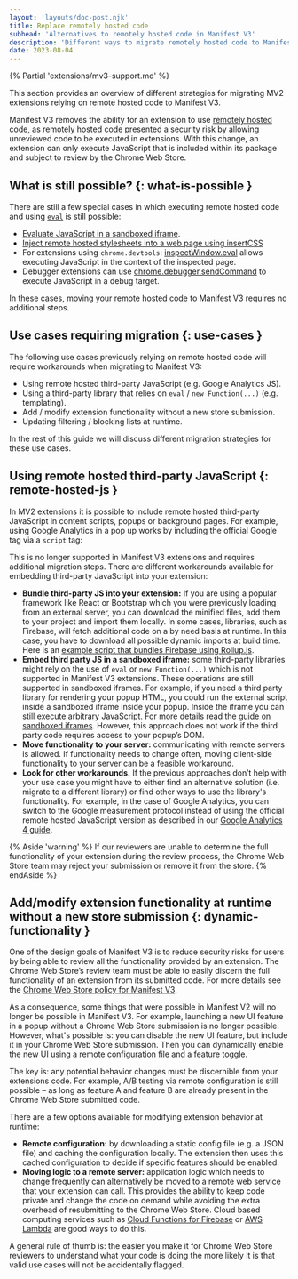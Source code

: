 ```yaml
---
layout: 'layouts/doc-post.njk'
title: Replace remotely hosted code
subhead: 'Alternatives to remotely hosted code in Manifest V3'
description: 'Different ways to migrate remotely hosted code to Manifest V3.'
date: 2023-08-04
---
```


{% Partial 'extensions/mv3-support.md' %}

This section provides an overview of different strategies for migrating MV2 extensions relying on remote hosted code to Manifest V3.

Manifest V3 removes the ability for an extension to use [remotely hosted code][1], as remotely hosted code presented a security risk by allowing unreviewed code to be executed in extensions. With this change, an extension can only execute JavaScript that is included within its package and subject to review by the Chrome Web Store.

## What is still possible? {: what-is-possible }

There are still a few special cases in which executing remote hosted code and using <code>[eval][2]</code> is still possible:

-   [Evaluate JavaScript in a sandboxed iframe][3].
-   [Inject remote hosted stylesheets into a web page using insertCSS][4]
-   For extensions using `chrome.devtools`: [inspectWindow.eval][5] allows executing JavaScript in the context of the inspected page.
-   Debugger extensions can use [chrome.debugger.sendCommand][6] to execute JavaScript in a debug target.

In these cases, moving your remote hosted code to Manifest V3 requires no additional steps.

## Use cases requiring migration {: use-cases }

The following use cases previously relying on remote hosted code will require workarounds when migrating to Manifest V3:

-   Using remote hosted third-party JavaScript (e.g. Google Analytics JS).
-   Using a third-party library that relies on `eval` / `new Function(...)` (e.g. templating).
-   Add / modify extension functionality without a new store submission.
-   Updating filtering / blocking lists at runtime.

In the rest of this guide we will discuss different migration strategies for these use cases.

## Using remote hosted third-party JavaScript {: remote-hosted-js }

In MV2 extensions it is possible to include remote hosted third-party JavaScript in content scripts, popups or background pages. For example, using Google Analytics in a pop up works by including the official Google tag via a `script` tag:

This is no longer supported in Manifest V3 extensions and requires additional migration steps. There are different workarounds available for embedding third-party JavaScript into your extension:

-   **Bundle third-party JS into your extension:** If you are using a popular framework like React or Bootstrap which you were previously loading from an external server, you can download the minified files, add them to your project and import them locally. In some cases, libraries, such as Firebase, will fetch additional code on a by need basis at runtime. In this case, you have to download all possible dynamic imports at build time. Here is an [example script that bundles Firebase using Rollup.js][7].
-   **Embed third party JS in a sandboxed iframe:** some third-party libraries might rely on the use of `eval` or `new Function(...)` which is not supported in Manifest V3 extensions. These operations are still supported in sandboxed iframes. For example, if you need a third party library for rendering your popup HTML, you could run the external script inside a sandboxed iframe inside your popup. Inside the iframe you can still execute arbitrary JavaScript. For more details read the [guide on sandboxed iframes][3]. However, this approach does not work if the third party code requires access to your popup’s DOM.
-   **Move functionality to your server:** communicating with remote servers is allowed. If functionality needs to change often, moving client-side functionality to your server can be a feasible workaround.
-   **Look for other workarounds.** If the previous approaches don’t help with your use case you might have to either find an alternative solution (i.e. migrate to a different library) or find other ways to use the library's functionality. For example, in the case of Google Analytics, you can switch to the Google measurement protocol instead of using the official remote hosted JavaScript version as described in our [Google Analytics 4 guide][8].

{% Aside 'warning' %}
If our reviewers are unable to determine the full functionality of your extension during the review process, the Chrome Web Store team may reject your submission or remove it from the store.
{% endAside %}

## Add/modify extension functionality at runtime without a new store submission {: dynamic-functionality }

One of the design goals of Manifest V3 is to reduce security risks for users by being able to review all the functionality provided by an extension. The Chrome Web Store’s review team must be able to easily discern the full functionality of an extension from its submitted code. For more details see the [Chrome Web Store policy for Manifest V3][9].

As a consequence, some things that were possible in Manifest V2 will no longer be possible in Manifest V3. For example, launching a new UI feature in a popup without a Chrome Web Store submission is no longer possible. However, what's possible is: you can disable the new UI feature, but include it in your Chrome Web Store submission. Then you can dynamically enable the new UI using a remote configuration file and a feature toggle. 

The key is: any potential behavior changes must be discernible from your extensions code. For example, A/B testing via remote configuration is still possible – as long as feature A and feature B are already present in the Chrome Web Store submitted code.

There are a few options available for modifying extension behavior at runtime:

-   **Remote configuration:** by downloading a static config file (e.g. a JSON file) and caching the configuration locally. The extension then uses this cached configuration to decide if specific features should be enabled.
-   **Moving logic to a remote server:** application logic which needs to change frequently can alternatively be moved to a remote web service that your extension can call. This provides the ability to keep code private and change the code on demand while avoiding the extra overhead of resubmitting to the Chrome Web Store. Cloud based computing services such as [Cloud Functions for Firebase][10] or [AWS Lambda][11] are good ways to do this.

A general rule of thumb is: the easier you make it for Chrome Web Store reviewers to understand what your code is doing the more likely it is that valid use cases will not be accidentally flagged.

[1]: /docs/extensions/migrating/improve-security/#remove-remote-code

[2]: https://developer.mozilla.org/docs/Web/JavaScript/Reference/Global_Objects/eval?retiredLocale=de

[3]: /docs/extensions/mv3/sandboxingEval/

[4]: /docs/extensions/reference/scripting/#method-insertCSS

[5]: /docs/extensions/reference/devtools_inspectedWindow/

[6]: /docs/extensions/reference/debugger/#method-sendCommand

[7]: https://gist.github.com/patrickkettner/8c1a91b1b8f9502b3b67d874e7024a7b

[8]: /docs/extensions/mv3/tut_analytics/

[9]: /docs/webstore/program-policies/mv3-requirements/

[10]: https://firebase.google.com/docs/functions

[11]: https://aws.amazon.com/lambda/
